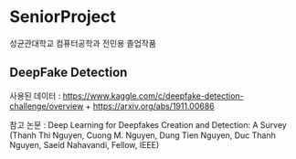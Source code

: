 # SeniorProject
성균관대학교 컴퓨터공학과 전민용 졸업작품

## DeepFake Detection

사용된 데이터 : https://www.kaggle.com/c/deepfake-detection-challenge/overview +
               https://arxiv.org/abs/1911.00686


참고 논문 : Deep Learning for Deepfakes Creation and Detection: A Survey (Thanh Thi Nguyen, Cuong M. Nguyen, Dung Tien Nguyen, Duc Thanh Nguyen, Saeid Nahavandi, Fellow, IEEE)
